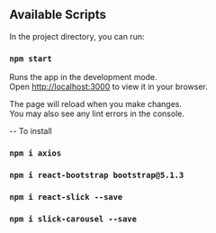 ## Available Scripts

In the project directory, you can run:

### `npm start`

Runs the app in the development mode.\
Open [http://localhost:3000](http://localhost:3000) to view it in your browser.

The page will reload when you make changes.\
You may also see any lint errors in the console.

-- To install

### `npm i axios`

### `npm i react-bootstrap bootstrap@5.1.3`

### `npm i react-slick --save`

### `npm i slick-carousel --save`
